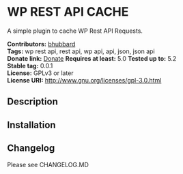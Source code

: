 # WP REST API CACHE #
A simple plugin to cache WP Rest API Requests.

**Contributors:** [bhubbard](https://profiles.wordpress.org/bhubbard)  
**Tags:** wp rest api, rest api, wp api, api, json, json api  
**Donate link:** [Donate](https://github.com/bhubbard/wp-rest-api-cache)
**Requires at least:** 5.0
**Tested up to:** 5.2  
**Stable tag:** 0.0.1  
**License:** GPLv3 or later  
**License URI:** http://www.gnu.org/licenses/gpl-3.0.html  

## Description ##

## Installation ##

## Changelog ##

Please see CHANGELOG.MD
